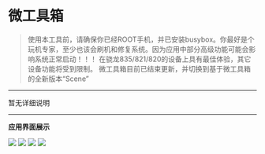 # 微工具箱

> 使用本工具前，请确保你已经ROOT手机，并已安装busybox。你最好是个玩机专家，至少也该会刷机和修复系统。因为应用中部分高级功能可能会影响系统正常启动！！！
> 在骁龙835/821/820的设备上具有最佳体验，其它设备功能将受到限制。
> 微工具箱目前已结束更新，并切换到基于微工具箱的全新版本“Scene”

---

暂无详细说明

---

**应用界面展示**


![](https://github.com/helloklf/vtools/raw/vtools/Screenshot/Screenshot_1.png)
![](https://github.com/helloklf/vtools/raw/vtools/Screenshot/Screenshot_2.png)
![](https://github.com/helloklf/vtools/raw/vtools/Screenshot/Screenshot_3.png)
![](https://github.com/helloklf/vtools/raw/vtools/Screenshot/Screenshot_4.png)